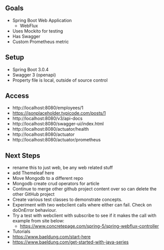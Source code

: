 
## Goals
* Spring Boot Web Application 
  * WebFlux
* Uses Mockito for testing
* Has Swagger
* Custom Prometheus metric

## Setup
* Spring Boot 3.0.4
* Swagger 3 (openapi)
* Property file is local, outside of source control

## Access
* http://localhost:8080/employees/1
* https://jsonplaceholder.typicode.com/posts/1
* http://localhost:8080/v3/api-docs
* http://localhost:8080/swagger-ui/index.html
* http://localhost:8080/actuator/health
* http://localhost:8080/actuator
* http://localhost:8080/actuator/prometheus

## Next Steps
* rename this to just web, be any web related stuff
* add Themeleaf here
* Move Mongodb to a different repo
* Mongodb create crud operators for article
* Continue to merge other github project content over so can delete the other GitHub project
* Create various test classes to demonstrate concepts.
* Experiment with two webclient calls where either can fail.  Check on doOnError behaviour.
* Try a test with webclient with subscribe to see if it makes the call with example from site below:
  * https://www.concretepage.com/spring-5/spring-webflux-controller
* Tutorials
* https://www.baeldung.com/start-here
* https://www.baeldung.com/get-started-with-java-series



